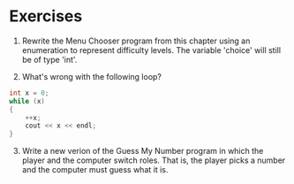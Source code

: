 # Exercises

1. Rewrite the Menu Chooser program from this chapter using an enumeration to represent difficulty levels. The variable 'choice' will still be of type 'int'.

2. What's wrong with the following loop?

```cpp
int x = 0;
while (x)
{
    ++x;
    cout << x << endl;
}
```

3. Write a new verion of the Guess My Number program in which the player and the computer switch roles. That is, the player picks a number and the computer must guess what it is.